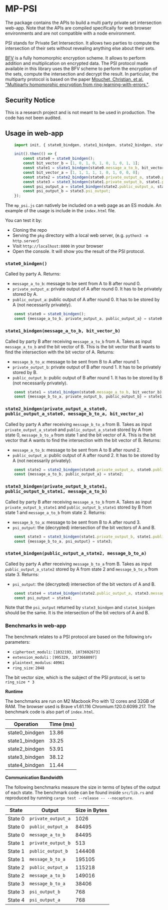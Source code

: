 # MP-PSI

The package contains the APIs to build a multi party private set intersection web-app. Note that the APIs are compiled specifically for web browser environments and are not compatible with a node environment.

PSI stands for Private Set Intersection. It allows two parties to compute the intersection of their sets without revealing anything else about their sets. 

[BFV](https://inferati.azureedge.net/docs/inferati-fhe-bfv.pdf) is a fully homomorphic encryption scheme. It allows to perform addition and multiplication on encrypted data. The PSI protocol made available in this library uses the BFV scheme to perform the encryption of the sets, compute the intersection and decrypt the result. In particular, the multiparty protocol is based on the paper [Mouchet, Christian, et al. "Multiparty homomorphic encryption from ring-learning-with-errors."](https://eprint.iacr.org/2020/304.pdf). 

## Security Notice

This is a research project and is not meant to be used in production. The code has not been audited.

## Usage in web-app

```js
    import init, { state0_bindgen, state1_bindgen, state2_bindgen, state3_bindgen, state4_bindgen } from "./mp_psi.js";

    init().then(() => {
        const state0 = state0_bindgen();        
        const bit_vector_b = [1, 0, 1, 0, 1, 0, 1, 0, 1, 1];
        const state1 = state1_bindgen(state0.message_a_to_b, bit_vector_b);
        const bit_vector_a = [1, 1, 1, 1, 1, 0, 1, 0, 0, 0];
        const state2 = state2_bindgen(state0.private_output_a, state0.public_output_a, state1.message_b_to_a, bit_vector_a);
        const state3 = state3_bindgen(state1.private_output_b, state1.public_output_b, state2.message_a_to_b);
        const psi_output_a = state4_bindgen(state2.public_output_a, state3.message_b_to_a);
        const psi_output_b = state3.psi_output;
    });
```

The `mp_psi.js` can natively be included on a web page as an ES module. An example of the usage is include in the `index.html` file. 

You can test it by:
- Cloning the repo 
- Serving the `pkg` directory with a local web server, (e.g. `python3 -m http.server`) 
- Visit `http://localhost:8000` in your browser
- Open the console. It will show you the result of the PSI protocol.

### `state0_bindgen()`

Called by party A. Returns:
- `message_a_to_b`: message to be sent from A to B after round 0.
- `private_output_a`: private output of A after round 0. It has to be privately stored by A.
- `public_output_a`: public output of A after round 0. It has to be stored by A (not necessarily privately).

```js
    const state0 = state0_bindgen();
    const {message_a_to_b, private_output_a, public_output_a} = state0;
```

### `state1_bindgen(message_a_to_b, bit_vector_b)`

Called by party B after receiving `message_a_to_b` from A. Takes as input `message_a_to_b` and the bit vector of B. This is the bit vector that B wants to find the intersection with the bit vector of A. Returns:
- `message_b_to_a`: message to be sent from B to A after round 1. 
- `private_output_b`: private output of B after round 1. It has to be privately stored by B.
- `public_output_b`: public output of B after round 1. It has to be stored by B (not necessarily privately).

```js
    const state1 = state1_bindgen(state0.message_a_to_b, bit_vector_b);
    const {message_b_to_a, private_output_b, public_output_b} = state1;
```

### `state2_bindgen(private_output_a_state0, public_output_a_state0, message_b_to_a, bit_vector_a)`

Called by party A after receiving `message_b_to_a` from B. Takes as input `private_output_a_state0` and `public_output_a_state0` stored by A from state 0, `message_b_to_a` from state 1 and the bit vector of A. This is the bit vector that A wants to find the intersection with the bit vector of B. Returns:

- `message_a_to_b`: message to be sent from A to B after round 2.
- `public_output_a`: public output of A after round 2. It has to be stored by A (not necessarily privately).

```js
    const state2 = state2_bindgen(state0.private_output_a, state0.public_output_a, state1.message_b_to_a, bit_vector_a);
    const {message_a_to_b, public_output_a} = state2;
```

### `state3_bindgen(private_output_b_state1, public_output_b_state1, message_a_to_b)`

Called by party B after receiving `message_a_to_b` from A. Takes as input `private_output_b_state1` and `public_output_b_state1` stored by B from state 1 and `message_a_to_b` from state 2. Returns:
- `message_b_to_a`: message to be sent from B to A after round 3.
- `psi_output`: the (decrypted) intersection of the bit vectors of A and B.

```js
    const state3 = state3_bindgen(state1.private_output_b, state1.public_output_b, state2.message_a_to_b);
    const {message_b_to_a, psi_output} = state3;
```

### `state4_bindgen(public_output_a_state2, message_b_to_a)`

Called by party A after receiving `message_b_to_a` from B. Takes as input `public_output_a_state2` stored by A from state 2 and `message_b_to_a` from state 3. Returns:
- `psi_output`: the (decrypted) intersection of the bit vectors of A and B.

```js
    const state4 = state4_bindgen(state2.public_output_a, state3.message_b_to_a);
    const psi_output = state4;
```

Note that the `psi_output` returned by `state3_bindgen` and `state4_bindgen` should be the same. It is the intersection of the bit vectors of A and B.

### Benchmarks in web-app

The benchmark relates to a PSI protocol are based on the following `bfv` parameters:

- `ciphertext_moduli`: `[1032193, 1073692673]`
- `extension_moduli` : `[995329, 1073668097]`
- `plaintext_modulus`: `40961`
- `ring_size`: `2048`

The bit vector size, which is the subject of the PSI protocol, is set to `ring_size * 3`

**Runtime**

The benchmarks are run on M2 Macbook Pro with 12 cores and 32GB of RAM. The browser used is Brave v1.61.116 Chromium:120.0.6099.217. The benchmark code is also part of `index.html`.

| Operation | Time (ms) |
| ---       | ---       |
| state0_bindgen   | 13.86     |
| state1_bindgen   | 33.25     |
| state2_bindgen   | 53.91     |
| state3_bindgen   | 38.12     |
| state4_bindgen   | 11.44     |

**Communication Bandwidth**

The following benchmarks measure the size in terms of bytes of the output of each state. The benchmark code can be found inside `src/lib.rs` and reproduced by running `cargo test --release -- --nocapture`.

| State   | Output             | Size in Bytes |
| ------- | ------------------ | ------------- |
| State 0 | `private_output_a` | 1026          |
| State 0 | `public_output_a`  | 84495         |
| State 0 | `message_a_to_b`   | 84495         |
| State 1 | `private_output_b` | 513           |
| State 1 | `public_output_b`  | 144408        |
| State 1 | `message_b_to_a`   | 195105        |
| State 2 | `public_output_a`  | 115218        |
| State 2 | `message_a_to_b`   | 149016        |
| State 3 | `message_b_to_a`   | 38406         |
| State 3 | `psi_output_b`     | 768           |
| State 4 | `psi_output_a`     | 768           |
